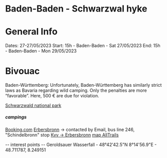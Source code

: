 # Baden-Baden - Schwarzwal hyke

# General Info
Dates: 27-27/05/2023
Start: 15h - Baden-Baden - Sat 27/05/2023
End: 15h - Baden-Baden - Mon 29/05/2023

# Bivouac
Baden-Württemberg:
Unfortunately, Baden-Württemberg has similarly strict laws as Bavaria regarding wild camping. Only the penalties are more “favorable”. Here, 500 € are due for violation.

[Schwarzwald national park](https://www.nationalpark-schwarzwald.de/fileadmin/Mediendatenbank_Nationalpark/06_Karten_und_Broschueren/Karten/NLP_Zonen_Gliederung.jpg)

##### campings
[Booking.com](https://www.booking.com/searchresults.fr.html?label=Share-zp0PhCL%401681754317&sid=3e067a0c41e4a2da3f1cacb2cc6f8345&aid=377350&ss=Baden-Baden%2C+Bade-Wurtemberg%2C+Allemagne&ssne=Gaggenau&ssne_untouched=Gaggenau&highlighted_hotels=9030864&lang=fr&sb=1&src_elem=sb&dest_id=-1743083&dest_type=city&ac_position=0&ac_click_type=b&ac_langcode=fr&ac_suggestion_list_length=5&search_selected=true&search_pageview_id=33b54c9e20ba001a&ac_meta=GhAzM2I1NGM5ZTIwYmEwMDFhIAAoATICZnI6BWJhZGVuQABKAFAA&checkin=2023-05-27&checkout=2023-05-29&group_adults=3&no_rooms=1&group_children=0&order=price)
[Erbersbronn](https://camping-erbersbronn.de/) -> contacted by Email, bus line 246, "Schindelbronn" stop
[Kvv -> Erbersbronn](https://www.kvv.de/fahrplan/fahrplanauskunft.html)
[map AllTrails](https://www.alltrails.com/explore/map/map-may-21-2023-498f2c2?u=m&sh=id20us)

-- interest points --
Geroldsauer Wasserfall - 48°42'42.5"N 8°14'56.9"E - 48.711787, 8.249151



